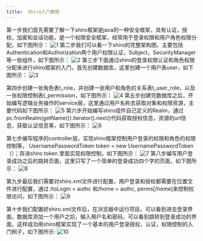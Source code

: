 ```yaml
---
title:  Shiro入门教程
---
```

第一步我们首先需要了解一下shiro框架是java的一种安全框架，具有认证，授权，加密和会话功能，是一个权限安全框架，经常用于登录权限和用户角色权限分配，如下图所示：
![1](/images/Shiro/1.png)
第二步我们可以看一下shiro的完整架构图，主要包括Authentication和Authorization两个用户权限认证，Subject，SecurityManager等一些组件，如下图所示：
![2](/images/Shiro/2.jpg)
第三步下面通过shiro的登录权限认证和角色权限分配来进行shiro框架的入门，首先创建数据库，这里创建一个用户表user，如下图所示：
![3](/images/Shiro/3.jpg)

第四步创建一张角色表t_role，并创建一张用户和角色的关系表t_user_role，以及一张权限控制表t_permission，如下图所示：
![4](/images/Shiro/4.jpg)
第五步创建完数据库之后，开始编写逻辑业务操作的service层，这里通过用户名称去获取对象和权限资源，主要代码如下图所示：
![5](/images/Shiro/5.jpg)
第六步开始编写shiro组件自己定义的Realm，通过pc.fromRealm(getName()).iterator().next()代码获取授权信息，资源的url信息，获取认证信息等，如下图所示：
![6](/images/Shiro/6.jpg)

第七步编写程序的controller层，实现shiro框架控制用户登录的权限和角色的权限控制等， UsernamePasswordToken token = new UsernamePasswordToken（）；存进shiro token 里面实现权限控制，如下图所示：
![7](/images/Shiro/7.jpg)
第八步编写用户登录成功之后的跳转页面，这里只写了一个简单的登录成功四个字的页面，如下图所示：
![8](/images/Shiro/8.jpg)

第九步最后我们需要对shiro.xml文件进行配置，用户登录和授权都需要在位置文件进行配置，通过 /toLogin = authc 和/home = authc, perms[/home]来控制权限访问，如下图所示：
![9](/images/Shiro/9.jpg)

第十步我们配置好shiro.xml文件后，在浏览器中运行项目，可以看到进去登录界面，数据库添加一个用户之后，输入用户名和密码，可以看到跳转到登录成功的界面，这样成功用shiro框架实现了一个基本的用户登录授权，认证，权限控制的入门例子，如下图所示:
![10](/images/Shiro/10.png)
